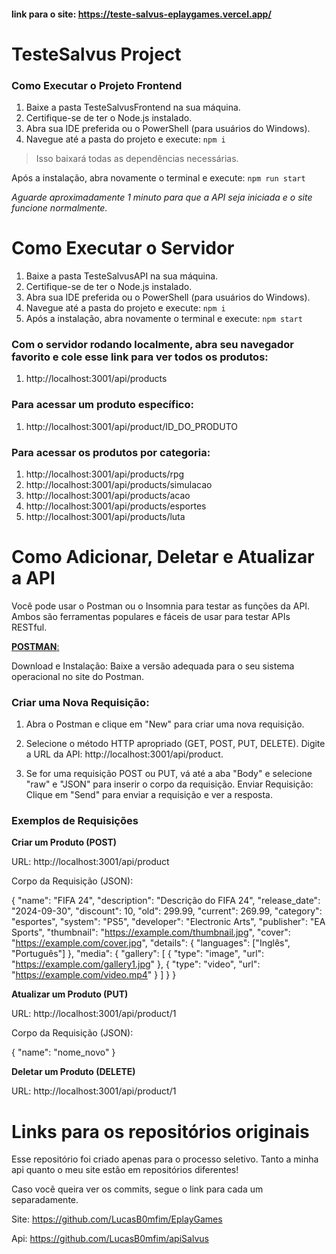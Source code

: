 #### link para o site: https://teste-salvus-eplaygames.vercel.app/

# TesteSalvus Project

### Como Executar o Projeto Frontend

1. Baixe a pasta TesteSalvusFrontend na sua máquina.
2. Certifique-se de ter o Node.js instalado.
3. Abra sua IDE preferida ou o PowerShell (para usuários do Windows).
4. Navegue até a pasta do projeto e execute:
`npm i`

> Isso baixará todas as dependências necessárias.

Após a instalação, abra novamente o terminal e execute:
`npm run start`

*Aguarde aproximadamente 1 minuto para que a API seja iniciada e o site funcione normalmente.*

# Como Executar o Servidor

1. Baixe a pasta TesteSalvusAPI na sua máquina.
2. Certifique-se de ter o Node.js instalado.
3. Abra sua IDE preferida ou o PowerShell (para usuários do Windows).
4. Navegue até a pasta do projeto e execute:
`npm i`
5. Após a instalação, abra novamente o terminal e execute:
`npm start`

### Com o servidor rodando localmente, abra seu navegador favorito e cole esse link para ver todos os produtos:
1. http://localhost:3001/api/products

### Para acessar um produto específico:
1. http://localhost:3001/api/product/ID_DO_PRODUTO

### Para acessar os produtos por categoria:
1. http://localhost:3001/api/products/rpg
2. http://localhost:3001/api/products/simulacao
3. http://localhost:3001/api/products/acao
4. http://localhost:3001/api/products/esportes
5. http://localhost:3001/api/products/luta

# Como Adicionar, Deletar e Atualizar a API

Você pode usar o Postman ou o Insomnia para testar as funções da API. Ambos são ferramentas populares e fáceis de usar para testar APIs RESTful.

[**POSTMAN**:](https://www.postman.com/)

Download e Instalação: Baixe a versão adequada para o seu sistema operacional no site do Postman.

### Criar uma Nova Requisição:

1. Abra o Postman e clique em "New" para criar uma nova requisição.

2. Selecione o método HTTP apropriado (GET, POST, PUT, DELETE).
Digite a URL da API: http://localhost:3001/api/product.

3. Se for uma requisição POST ou PUT, vá até a aba "Body" e selecione "raw" e "JSON" para inserir o corpo da requisição.
Enviar Requisição: Clique em "Send" para enviar a requisição e ver a resposta.

### Exemplos de Requisições

**Criar um Produto (POST)**


URL: http://localhost:3001/api/product

Corpo da Requisição (JSON):

{
    "name": "FIFA 24",
    "description": "Descrição do FIFA 24",
    "release_date": "2024-09-30",
    "discount": 10,
    "old": 299.99,
    "current": 269.99,
    "category": "esportes",
    "system": "PS5",
    "developer": "Electronic Arts",
    "publisher": "EA Sports",
    "thumbnail": "https://example.com/thumbnail.jpg",
    "cover": "https://example.com/cover.jpg",
    "details": {
        "languages": ["Inglês", "Português"]
    },
    "media": {
        "gallery": [
            {
                "type": "image",
                "url": "https://example.com/gallery1.jpg"
            },
            {
                "type": "video",
                "url": "https://example.com/video.mp4"
            }
        ]
    }
}

**Atualizar um Produto (PUT)**

URL: http://localhost:3001/api/product/1

Corpo da Requisição (JSON):

{
    "name": "nome_novo"
}

**Deletar um Produto (DELETE)**

URL: http://localhost:3001/api/product/1

# Links para os repositórios originais

Esse repositório foi criado apenas para o processo seletivo. Tanto a minha api quanto o meu site estão em repositórios diferentes! 

Caso você queira ver os commits, segue o link para cada um separadamente.

Site: https://github.com/LucasB0mfim/EplayGames

Api: https://github.com/LucasB0mfim/apiSalvus